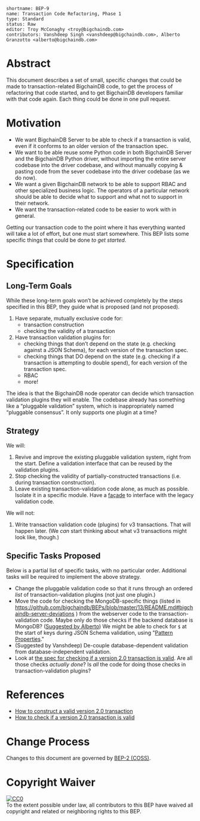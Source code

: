 ```
shortname: BEP-9
name: Transaction Code Refactoring, Phase 1
type: Standard
status: Raw
editor: Troy McConaghy <troy@bigchaindb.com>
contributors: Vanshdeep Singh <vanshdeep@bigchaindb.com>, Alberto Granzotto <alberto@bigchaindb.com>
```

# Abstract

This document describes a set of small, specific changes that could be made to transaction-related BigchainDB code, to get the process of refactoring that code started, and to get BigchainDB developers familiar with that code again. Each thing could be done in one pull request.

# Motivation

- We want BigchainDB Server to be able to check if a transaction is valid, even if it conforms to an older version of the transaction spec.
- We want to be able reuse some Python code in both BigchainDB Server and the BigchainDB Python driver, without importing the entire server codebase into the driver codebase, and without manually copying & pasting code from the sever codebase into the driver codebase (as we do now).
- We want a given BigchainDB network to be able to support RBAC and other specialized business logic. The operators of a particular network should be able to decide what to support and what not to support in their network.
- We want the transaction-related code to be easier to work with in general.

Getting our transaction code to the point where it has everything wanted will take a lot of effort, but one must start somewhere. This BEP lists some specific things that could be done _to get started_.

# Specification

## Long-Term Goals

While these long-term goals won’t be achieved completely by the steps specified in this BEP, they guide what is proposed (and not proposed).

1. Have separate, mutually exclusive code for:
   - transaction construction
   - checking the validity of a transaction
1. Have transaction validation plugins for:
   - checking things that don’t depend on the state (e.g. checking against a JSON Schema), for each version of the transaction spec.
   - checking things that DO depend on the state (e.g. checking if a transaction is attempting to double spend), for each version of the transaction spec.
   - RBAC
   - more!

The idea is that the BigchainDB node operator can decide which transaction validation plugins they will enable. The codebase already has something like a “pluggable validation” system, which is inappropriately named “pluggable consensus”. It only supports one plugin at a time?

## Strategy

We will:

1. Revive and improve the existing pluggable validation system, right from the start. Define a validation interface that can be reused by the validation plugins.
1. Stop checking the validity of partially-constructed transactions (i.e. during transaction construction).
1. Leave existing transaction-validation code alone, as much as possible. Isolate it in a specific module. Have a [façade](https://en.wikipedia.org/wiki/Facade_pattern) to interface with the legacy validation code.

We will not:

1. Write transaction validation code (plugins) for v3 transactions. That will happen later. (We _can_ start thinking about what v3 transactions might look like, though.)

## Specific Tasks Proposed

Below is a partial list of specific tasks, with no particular order. Additional tasks will be required to implement the above strategy.

- Change the pluggable validation code so that it runs through an ordered _list_ of transaction-validation plugins (not just one plugin.)
- Move the code for checking the MongoDB-specific things (listed in https://github.com/bigchaindb/BEPs/blob/master/13/README.md#bigchaindb-server-deviations ) from the webserver code to the transaction-validation code. Maybe only do those checks if the backend database is MongoDB? ([Suggested by Alberto](https://github.com/bigchaindb/bigchaindb/issues/2317#issuecomment-393228308)) We might be able to check for `$` at the start of keys during JSON Schema validation, using "[Pattern Properties](https://spacetelescope.github.io/understanding-json-schema/reference/object.html?highlight=patternproperties#pattern-properties)."
- (Suggested by Vanshdeep) De-couple database-dependent validation from database-independent validation.
- Look at [the spec for checking if a version 2.0 transaction is valid](https://github.com/bigchaindb/BEPs/blob/master/13/README.md#transaction-validation). Are all those checks _actually done_? Is _all_ the code for doing those checks in transaction-validation plugins?

# References

- [How to construct a valid version 2.0 transaction](https://github.com/bigchaindb/BEPs/blob/master/13/README.md#how-to-construct-a-transaction)
- [How to check if a version 2.0 transaction is valid](https://github.com/bigchaindb/BEPs/blob/master/13/README.md#transaction-validation)

# Change Process

Changes to this document are governed by [BEP-2 (COSS)](../2/README.md).

# Copyright Waiver

<p xmlns:dct="http://purl.org/dc/terms/">
  <a rel="license"
     href="http://creativecommons.org/publicdomain/zero/1.0/">
    <img src="http://i.creativecommons.org/p/zero/1.0/88x31.png" style="border-style: none;" alt="CC0" />
  </a>
  <br />
  To the extent possible under law, all contributors to this BEP
  have waived all copyright and related or neighboring rights to this BEP.
</p>
